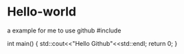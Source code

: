 # Hello-world
a example for me to use github
#include<iostream>

int main()
{
  std::cout<<"Hello Github"<<std::endl;
  return 0;
}
